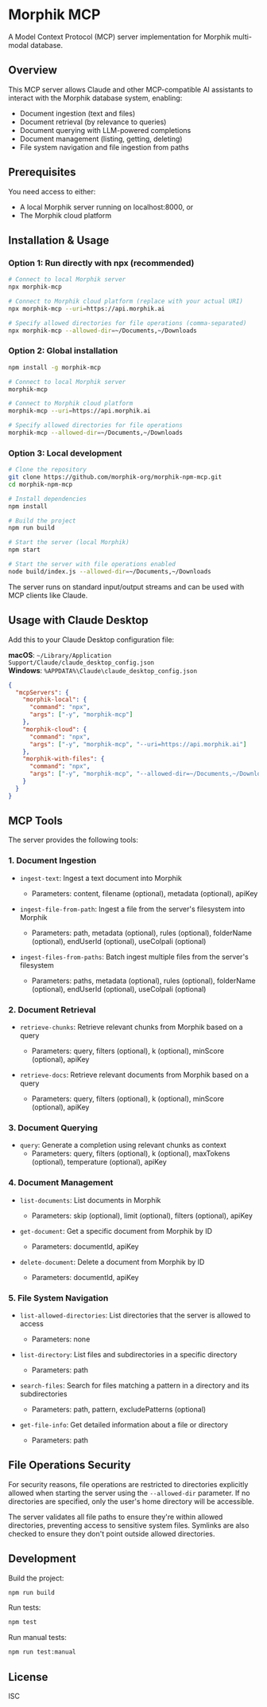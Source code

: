 # Morphik MCP

A Model Context Protocol (MCP) server implementation for Morphik multi-modal database.

## Overview

This MCP server allows Claude and other MCP-compatible AI assistants to interact with the Morphik database system, enabling:

- Document ingestion (text and files)
- Document retrieval (by relevance to queries)
- Document querying with LLM-powered completions
- Document management (listing, getting, deleting)
- File system navigation and file ingestion from paths

## Prerequisites

You need access to either:
- A local Morphik server running on localhost:8000, or
- The Morphik cloud platform

## Installation & Usage

### Option 1: Run directly with npx (recommended)

```bash
# Connect to local Morphik server
npx morphik-mcp

# Connect to Morphik cloud platform (replace with your actual URI)
npx morphik-mcp --uri=https://api.morphik.ai

# Specify allowed directories for file operations (comma-separated)
npx morphik-mcp --allowed-dir=~/Documents,~/Downloads
```

### Option 2: Global installation

```bash
npm install -g morphik-mcp

# Connect to local Morphik server
morphik-mcp

# Connect to Morphik cloud platform
morphik-mcp --uri=https://api.morphik.ai

# Specify allowed directories for file operations
morphik-mcp --allowed-dir=~/Documents,~/Downloads
```

### Option 3: Local development

```bash
# Clone the repository
git clone https://github.com/morphik-org/morphik-npm-mcp.git
cd morphik-npm-mcp

# Install dependencies
npm install

# Build the project
npm run build

# Start the server (local Morphik)
npm start

# Start the server with file operations enabled
node build/index.js --allowed-dir=~/Documents,~/Downloads
```

The server runs on standard input/output streams and can be used with MCP clients like Claude.

## Usage with Claude Desktop

Add this to your Claude Desktop configuration file:

**macOS**: `~/Library/Application Support/Claude/claude_desktop_config.json`  
**Windows**: `%APPDATA%\Claude\claude_desktop_config.json`

```json
{
  "mcpServers": {
    "morphik-local": {
      "command": "npx",
      "args": ["-y", "morphik-mcp"]
    },
    "morphik-cloud": {
      "command": "npx",
      "args": ["-y", "morphik-mcp", "--uri=https://api.morphik.ai"]
    },
    "morphik-with-files": {
      "command": "npx",
      "args": ["-y", "morphik-mcp", "--allowed-dir=~/Documents,~/Downloads"]
    }
  }
}
```

## MCP Tools

The server provides the following tools:

### 1. Document Ingestion

- `ingest-text`: Ingest a text document into Morphik
  - Parameters: content, filename (optional), metadata (optional), apiKey

- `ingest-file-from-path`: Ingest a file from the server's filesystem into Morphik
  - Parameters: path, metadata (optional), rules (optional), folderName (optional), endUserId (optional), useColpali (optional)

- `ingest-files-from-paths`: Batch ingest multiple files from the server's filesystem
  - Parameters: paths, metadata (optional), rules (optional), folderName (optional), endUserId (optional), useColpali (optional)

### 2. Document Retrieval

- `retrieve-chunks`: Retrieve relevant chunks from Morphik based on a query
  - Parameters: query, filters (optional), k (optional), minScore (optional), apiKey

- `retrieve-docs`: Retrieve relevant documents from Morphik based on a query
  - Parameters: query, filters (optional), k (optional), minScore (optional), apiKey

### 3. Document Querying

- `query`: Generate a completion using relevant chunks as context
  - Parameters: query, filters (optional), k (optional), maxTokens (optional), temperature (optional), apiKey

### 4. Document Management

- `list-documents`: List documents in Morphik
  - Parameters: skip (optional), limit (optional), filters (optional), apiKey

- `get-document`: Get a specific document from Morphik by ID
  - Parameters: documentId, apiKey

- `delete-document`: Delete a document from Morphik by ID
  - Parameters: documentId, apiKey

### 5. File System Navigation

- `list-allowed-directories`: List directories that the server is allowed to access
  - Parameters: none

- `list-directory`: List files and subdirectories in a specific directory
  - Parameters: path

- `search-files`: Search for files matching a pattern in a directory and its subdirectories
  - Parameters: path, pattern, excludePatterns (optional)

- `get-file-info`: Get detailed information about a file or directory
  - Parameters: path

## File Operations Security

For security reasons, file operations are restricted to directories explicitly allowed when starting the server using the `--allowed-dir` parameter. If no directories are specified, only the user's home directory will be accessible.

The server validates all file paths to ensure they're within allowed directories, preventing access to sensitive system files. Symlinks are also checked to ensure they don't point outside allowed directories.

## Development

Build the project:

```bash
npm run build
```

Run tests:

```bash
npm test
```

Run manual tests:

```bash
npm run test:manual
```

## License

ISC